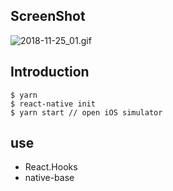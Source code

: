 ## ScreenShot
![2018-11-25_01.gif](https://qiita-image-store.s3.amazonaws.com/0/103475/f9e7e31c-b9f3-a227-f2f4-ffa4d66e4bdc.gif)

## Introduction
```shell
$ yarn
$ react-native init
$ yarn start // open iOS simulator
```

## use
- React.Hooks
- native-base

